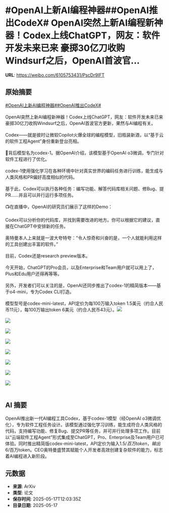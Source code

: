 # #OpenAI上新AI编程神器##OpenAI推出CodeX# OpenAI突然上新AI编程新神器！Codex上线ChatGPT，网友：软件开发未来已来 豪掷30亿刀收购Windsurf之后，OpenAI首波官...

**URL**: https://weibo.com/6105753431/PscDr9IFT

## 原始摘要

<a href="https://m.weibo.cn/search?containerid=231522type%3D1%26t%3D10%26q%3D%23OpenAI%E4%B8%8A%E6%96%B0AI%E7%BC%96%E7%A8%8B%E7%A5%9E%E5%99%A8%23&amp;extparam=%23OpenAI%E4%B8%8A%E6%96%B0AI%E7%BC%96%E7%A8%8B%E7%A5%9E%E5%99%A8%23" data-hide=""><span class="surl-text">#OpenAI上新AI编程神器#</span></a><a href="https://m.weibo.cn/search?containerid=231522type%3D1%26t%3D10%26q%3D%23OpenAI%E6%8E%A8%E5%87%BACodeX%23&amp;extparam=%23OpenAI%E6%8E%A8%E5%87%BACodeX%23" data-hide=""><span class="surl-text">#OpenAI推出CodeX#</span></a> <br><br>OpenAI突然上新AI编程新神器！Codex上线ChatGPT，网友：软件开发未来已来 豪掷30亿刀收购Windsurf之后，OpenAI首波官方更新，果然与AI编程有关。<br><br>Codex——就是彼时让微软Copilot火爆全球的编程模型，旧瓶装新酒，以“基于云的软件工程Agent”身份重新登台亮相。<br><br>🤖背后模型名为codex-1。据OpenAI介绍，该模型基于OpenAI o3微调，专门针对软件工程进行了优化。<br><br>codex-1使用强化学习在各种环境中针对真实世界的编码任务进行训练，能生成与人类风格和PR偏好高度相似的代码。<br><br>基于此，Codex可以执行各种任务：编写功能、解答代码库相关问题、修Bug、提PR……并且可以并行运行多项任务。<br><br>📺在直播中，OpenAI的研究员们展示了这样的Demo：<br><br>Codex可以分析你的代码库，并找到需要改进的地方。你可以根据它的建议，直接在ChatGPT中安排新的任务。<br><br>奥特曼本人上来就是一波大夸特夸：“令人惊奇和兴奋的是，一个人就能利用这样的工具创建出丰富的软件。”<br><br>目前，Codex还是research preview版本。<br><br>今天开始，ChatGPT的Pro会员，以及Enterprise和Team用户就可以用上了，Plus和Edu用户还得再等等。<br><br>另外，开发者们可以关注的是，OpenAI还同步推出了codex-1的精简版本——基于o4-mini，专为Codex CLI打造。<br><br>模型型号是codex-mini-latest，API定价为每100万输入token 1.5美元（约合人民币11元），每100万输出token 6美元（约合人民币43元）。<img style="" src="https://tvax1.sinaimg.cn/large/006Fd7o3ly1i1i7trmd50j30u013ztad.jpg" referrerpolicy="no-referrer"><br><br><img style="" src="https://tvax2.sinaimg.cn/large/006Fd7o3ly1i1i7ts6msbj30u0140wfu.jpg" referrerpolicy="no-referrer"><br><br><img style="" src="https://tvax3.sinaimg.cn/large/006Fd7o3ly1i1i7tskb49j30u00gs760.jpg" referrerpolicy="no-referrer"><br><br><img style="" src="https://tvax4.sinaimg.cn/large/006Fd7o3ly1i1i7ttjeaej30u0140af9.jpg" referrerpolicy="no-referrer"><br><br><img style="" src="https://tvax3.sinaimg.cn/large/006Fd7o3ly1i1i7tturhtj30u01400vh.jpg" referrerpolicy="no-referrer"><br><br><img style="" src="https://tvax1.sinaimg.cn/large/006Fd7o3ly1i1i7tu4u7zj30om0i8jts.jpg" referrerpolicy="no-referrer"><br><br><img style="" src="https://tvax1.sinaimg.cn/large/006Fd7o3ly1i1i7tugdtwj30u013zjuy.jpg" referrerpolicy="no-referrer"><br><br><img style="" src="https://tvax1.sinaimg.cn/large/006Fd7o3ly1i1i7turfwhj30u00ggabm.jpg" referrerpolicy="no-referrer"><br><br>

## AI 摘要

OpenAI推出新一代AI编程工具Codex，基于codex-1模型（经OpenAI o3微调优化），专为软件工程任务设计。该模型通过强化学习训练，能生成符合人类风格的代码，支持编写功能、修复Bug、提交PR等任务，并可并行处理多项工作。目前以“云端软件工程Agent”形式集成至ChatGPT，Pro、Enterprise及Team用户已可体验。同时推出精简版codex-mini-latest，API定价为输入$1.5/百万token，输出$6/百万token。CEO奥特曼盛赞其赋能个人开发者高效创建复杂软件的能力，标志着AI编程进入新阶段。

## 元数据

- **来源**: ArXiv
- **类型**: 论文
- **保存时间**: 2025-05-17T12:03:35Z
- **目录日期**: 2025-05-17
